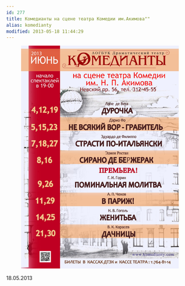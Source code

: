 ```yaml
---
id: 277
title: Комедианты на сцене театра Комедии им.Акимова""
alias: komedianty
modified: 2013-05-18 11:44:29
---
```


<figure><img src="./images/stories/afisha iyn.jpg" /></figure>

18.05.2013


